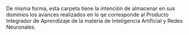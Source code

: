 De misma forma, esta carpeta tiene la intención de almacenar en sus dominios los avances realizados en lo qe corresponde al Producto Integrador de Aprendizaje de la materia de Inteligencia Artificial y Redes Neuronales.
